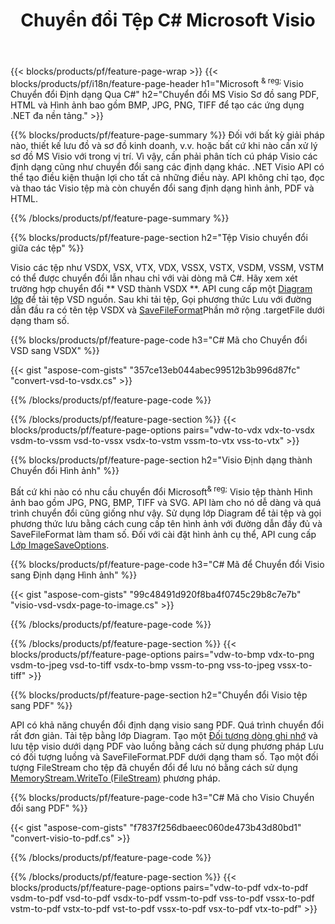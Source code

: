 ﻿---
title: Chuyển đổi Tệp C# Microsoft Visio
url: /vi/net/conversion/
description: Chuyển đổi Visio định dạng VSDX của Microsoft VSX VTX VDX VSSX VSTX VSDM VSSM VSTM VDW VSD VSS VST sang PDF HTML và Hình ảnh với vài dòng mã C# thông qua .NET thư viện.
---
{{< blocks/products/pf/feature-page-wrap >}}
{{< blocks/products/pf/i18n/feature-page-header h1="Microsoft <sup> & reg; </sup> Visio Chuyển đổi Định dạng Qua C#" h2="Chuyển đổi MS Visio Sơ đồ sang PDF, HTML và Hình ảnh bao gồm BMP, JPG, PNG, TIFF để tạo các ứng dụng .NET đa nền tảng." >}}

{{% blocks/products/pf/feature-page-summary %}}
Đối với bất kỳ giải pháp nào, thiết kế lưu đồ và sơ đồ kinh doanh, v.v. hoặc bất cứ khi nào cần xử lý sơ đồ MS Visio với trong vị trí. Vì vậy, cần phải phân tích cú pháp Visio các định dạng cũng như chuyển đổi sang các định dạng khác. .NET Visio API có thể tạo điều kiện thuận lợi cho tất cả những điều này. API không chỉ tạo, đọc và thao tác Visio tệp mà còn chuyển đổi sang định dạng hình ảnh, PDF và HTML.

{{% /blocks/products/pf/feature-page-summary %}}

{{% blocks/products/pf/feature-page-section h2="Tệp Visio chuyển đổi giữa các tệp" %}}

Visio các tệp như VSDX, VSX, VTX, VDX, VSSX, VSTX, VSDM, VSSM, VSTM có thể được chuyển đổi lẫn nhau chỉ với vài dòng mã C#. Hãy xem xét trường hợp chuyển đổi ** VSD thành VSDX **. API cung cấp một [Diagram lớp](https://apireference.aspose.com/diagram/net/aspose.diagram/diagram) để tải tệp VSD nguồn. Sau khi tải tệp, Gọi phương thức Lưu với đường dẫn đầu ra có tên tệp VSDX và [SaveFileFormat](https://apireference.aspose.com/diagram/net/aspose.diagram/savefileformat)Phần mở rộng .targetFile dưới dạng tham số.

{{% blocks/products/pf/feature-page-code h3="C# Mã cho Chuyển đổi VSD sang VSDX" %}}

{{< gist "aspose-com-gists" "357ce13eb044abec99512b3b996d87fc" "convert-vsd-to-vsdx.cs" >}}

{{% /blocks/products/pf/feature-page-code %}}

{{% /blocks/products/pf/feature-page-section %}}
{{< blocks/products/pf/feature-page-options pairs="vdw-to-vdx vdx-to-vsdx vsdm-to-vssm vsd-to-vssx vsdx-to-vstm vssm-to-vtx vss-to-vtx" >}}

{{% blocks/products/pf/feature-page-section h2="Visio Định dạng thành Chuyển đổi Hình ảnh" %}}

Bất cứ khi nào có nhu cầu chuyển đổi Microsoft<sup>& reg;</sup> Visio tệp thành Hình ảnh bao gồm JPG, PNG, BMP, TIFF và SVG. API làm cho nó dễ dàng và quá trình chuyển đổi cũng giống như vậy. Sử dụng lớp Diagram để tải tệp và gọi phương thức lưu bằng cách cung cấp tên hình ảnh với đường dẫn đầy đủ và SaveFileFormat làm tham số. Đối với cài đặt hình ảnh cụ thể, API cung cấp [Lớp ImageSaveOptions](https://apireference.aspose.com/diagram/net/aspose.diagram.saving/imagesaveoptions).

{{% blocks/products/pf/feature-page-code h3="C# Mã để Chuyển đổi Visio sang Định dạng Hình ảnh" %}}

{{< gist "aspose-com-gists" "99c48491d920f8ba4f0745c29b8c7e7b" "visio-vsd-vsdx-page-to-image.cs" >}}

{{% /blocks/products/pf/feature-page-code %}}

{{% /blocks/products/pf/feature-page-section %}}
{{< blocks/products/pf/feature-page-options pairs="vdw-to-bmp vdx-to-png vsdm-to-jpeg vsd-to-tiff vsdx-to-bmp vssm-to-png vss-to-jpeg vssx-to-tiff" >}}

{{% blocks/products/pf/feature-page-section h2="Chuyển đổi Visio tệp sang PDF" %}}

API có khả năng chuyển đổi định dạng visio sang PDF. Quá trình chuyển đổi rất đơn giản. Tải tệp bằng lớp Diagram. Tạo một [Đối tượng dòng ghi nhớ](https://docs.microsoft.com/en-us/dotnet/api/system.io.memorystream) và lưu tệp visio dưới dạng PDF vào luồng bằng cách sử dụng phương pháp Lưu có đối tượng luồng và SaveFileFormat.PDF dưới dạng tham số. Tạo một đối tượng FileStream cho tệp đã chuyển đổi để lưu nó bằng cách sử dụng [MemoryStream.WriteTo (FileStream)](https://docs.microsoft.com/en-us/dotnet/api/system.io.memorystream.writeto?view=net-5.0#System_IO_MemoryStream_WriteTo_System_IO_Stream_) phương pháp. 

{{% blocks/products/pf/feature-page-code h3="C# Mã cho Visio Chuyển đổi sang PDF" %}}

{{< gist "aspose-com-gists" "f7837f256dbaeec060de473b43d80bd1" "convert-visio-to-pdf.cs" >}}

{{% /blocks/products/pf/feature-page-code %}}

{{% /blocks/products/pf/feature-page-section %}}
{{< blocks/products/pf/feature-page-options pairs="vdw-to-pdf vdx-to-pdf vsdm-to-pdf vsd-to-pdf vsdx-to-pdf vssm-to-pdf vss-to-pdf vssx-to-pdf vstm-to-pdf vstx-to-pdf vst-to-pdf vssx-to-pdf vsx-to-pdf vtx-to-pdf" >}}